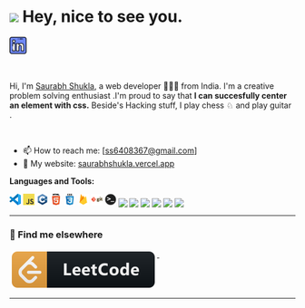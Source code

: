 <h1><img src="https://emojis.slackmojis.com/emojis/images/1531849430/4246/blob-sunglasses.gif?1531849430" width="30"/> Hey, nice to see you.</h1>

<p align="left">
<a href="https://www.linkedin.com/in/saurabh-shukla-885a711b3/" target="_blank"><img height="30" src="https://raw.githubusercontent.com/AbhishekMaira10/AbhishekMaira10/master/linkedin.png?raw=true"></a>&nbsp;&nbsp;&nbsp;&nbsp;&nbsp;
</p>

<br>

Hi, I'm [Saurabh Shukla](https://saurabhshukla.vercel.app/), a web developer 👨🏻‍💻 from India. I'm a creative problem solving enthusiast .I'm proud to say that **I can succesfully center an element with css.** Beside's Hacking stuff, I play chess ♘ and play guitar .

<br>


<!-- https://media.giphy.com/media/SWoSkN6DxTszqIKEqv/giphy.gif -->
<!-- <img align="right" height="250" width="400" alt="GIF" src="https://miro.medium.com/max/1360/1*IRGHmiGsa16stedQvIaZfw.gif" /> -->


 - 📫 How to reach me: [ss6408367@gmail.com]
 - 🔗 My website: [saurabhshukla.vercel.app](https://saurabhshukla.vercel.app/)
 

**Languages and Tools:**
<br>

<code><img height="20" src="https://raw.githubusercontent.com/github/explore/80688e429a7d4ef2fca1e82350fe8e3517d3494d/topics/visual-studio-code/visual-studio-code.png"></code>
<code><img height="20" src="https://raw.githubusercontent.com/github/explore/80688e429a7d4ef2fca1e82350fe8e3517d3494d/topics/javascript/javascript.png"></code>
<code><img height="20" src="https://raw.githubusercontent.com/github/explore/80688e429a7d4ef2fca1e82350fe8e3517d3494d/topics/cpp/cpp.png"></code>
<code><img height = "20" src = "https://raw.githubusercontent.com/github/explore/80688e429a7d4ef2fca1e82350fe8e3517d3494d/topics/html/html.png"></code>
<code><img height = "20" src = "https://raw.githubusercontent.com/github/explore/80688e429a7d4ef2fca1e82350fe8e3517d3494d/topics/css/css.png"></code>
<code><img height="20" src="https://raw.githubusercontent.com/github/explore/80688e429a7d4ef2fca1e82350fe8e3517d3494d/topics/firebase/firebase.png"></code>
<code><img height="20" src="https://raw.githubusercontent.com/github/explore/80688e429a7d4ef2fca1e82350fe8e3517d3494d/topics/git/git.png"></code>
<code><img height="20" src="https://raw.githubusercontent.com/github/explore/80688e429a7d4ef2fca1e82350fe8e3517d3494d/topics/terminal/terminal.png"></code>
 <img src="https://img.shields.io/badge/react-%2320232a.svg?style=for-the-badge&logo=react&logoColor=%2361DAFB" height="20" align="center"> 
 <img src="https://img.shields.io/badge/firebase-%23039BE5.svg?style=for-the-badge&logo=firebase" height="20" align="center" > <img src="https://img.shields.io/badge/Next-black?style=for-the-badge&logo=next.js&logoColor=white" height="20" align="center"> <img src="https://img.shields.io/badge/figma-%23F24E1E.svg?style=for-the-badge&logo=figma&logoColor=white" height="20" align="center" > 
    <img src="https://img.shields.io/badge/Node.js-339933?style=for-the-badge&logo=nodedotjs&logoColor=white" height="20" align="center" > <img src="https://img.shields.io/badge/Express.js-000000?style=for-the-badge&logo=express&logoColor=white" height="20" align="center" >


---
### 📢 Find me elsewhere
<p align="left">
  
  <a href="https://leetcode.com/saurabhshukla7878/">
    <img src="https://raw.githubusercontent.com/AbhishekMaira10/AbhishekMaira10/master/Resources/svg/leetcode.svg" alt="leetcode" style="vertical-align:top; margin:4px">
  </a>&nbsp;&nbsp;&nbsp;

</p>

<hr>

</br>


